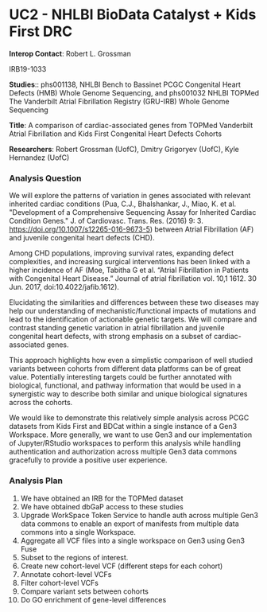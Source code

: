 # UC2 - NHLBI BioData Catalyst + Kids First DRC
**Interop Contact**: Robert L. Grossman
 
IRB19-1033

**Studies**:: phs001138, NHLBI Bench to Bassinet PCGC Congenital Heart Defects (HMB) Whole Genome Sequencing, and phs001032 NHLBI TOPMed The Vanderbilt Atrial Fibrillation Registry (GRU-IRB) Whole Genome Sequencing
 
**Title**: A comparison of cardiac-associated genes from TOPMed Vanderbilt Atrial Fibrillation and Kids First Congenital Heart Defects Cohorts
 
 
**Researchers**: Robert Grossman (UofC), Dmitry Grigoryev (UofC), Kyle Hernandez (UofC)

### Analysis Question
 
 We will explore the patterns of variation in genes associated with relevant inherited cardiac conditions (Pua, C.J., Bhalshankar, J., Miao, K. et al. "Development of a Comprehensive Sequencing Assay for Inherited Cardiac Condition Genes." J. of Cardiovasc. Trans. Res. (2016) 9: 3. https://doi.org/10.1007/s12265-016-9673-5) between Atrial Fibrillation (AF) and juvenile congenital heart defects (CHD).
  
  Among CHD populations, improving survival rates, expanding defect complexities, and increasing surgical interventions has been linked with a higher incidence of AF (Moe, Tabitha G et al. “Atrial Fibrillation in Patients with Congenital Heart Disease.” Journal of atrial fibrillation vol. 10,1 1612. 30 Jun. 2017, doi:10.4022/jafib.1612).
   
 Elucidating the similarities and differences between these two diseases may help our understanding of mechanistic/functional impacts of mutations and lead to the identification of actionable genetic targets. We will compare and contrast standing genetic variation in atrial fibrillation and juvenile congenital heart defects, with strong emphasis on a subset of cardiac-associated genes. 
 
 This approach highlights how even a simplistic comparison of well studied variants between cohorts from different data platforms can be of great value. Potentially interesting targets could be further annotated with biological, functional, and pathway information that would be used in a synergistic way to describe both similar and unique biological signatures across the cohorts.
  
 We would like to demonstrate this relatively simple analysis across PCGC datasets from Kids First and BDCat within a single instance of a Gen3 Workspace. More generally, we want to use Gen3 and our implementation of Jupyter/RStudio workspaces to perform this analysis while handling authentication and authorization across multiple Gen3 data commons gracefully to provide a positive user experience.
 
### Analysis Plan

1. We have obtained an IRB for the TOPMed dataset
1. We have obtained dbGaP access to these studies
1. Upgrade WorkSpace Token Service to handle auth across multiple Gen3 data commons to enable an export of manifests from multiple data commons into a single Workspace.
1. Aggregate all VCF files into a single workspace on Gen3 using Gen3 Fuse
1. Subset to the regions of interest.
1. Create new cohort-level VCF (different steps for each cohort)
1. Annotate cohort-level VCFs
1. Filter cohort-level VCFs
1. Compare variant sets between cohorts
1. Do GO enrichment of gene-level differences

